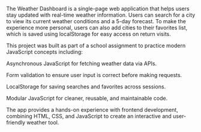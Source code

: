 The Weather Dashboard is a single-page web application that helps users stay updated with real-time weather information. Users can search for a city to view its current weather conditions and a 5-day forecast. To make the experience more personal, users can also add cities to their favorites list, which is saved using localStorage for easy access on return visits.

This project was built as part of a school assignment to practice modern JavaScript concepts including:

Asynchronous JavaScript for fetching weather data via APIs.

Form validation to ensure user input is correct before making requests.

LocalStorage for saving searches and favorites across sessions.

Modular JavaScript for cleaner, reusable, and maintainable code.

The app provides a hands-on experience with frontend development, combining HTML, CSS, and JavaScript to create an interactive and user-friendly weather tool.
